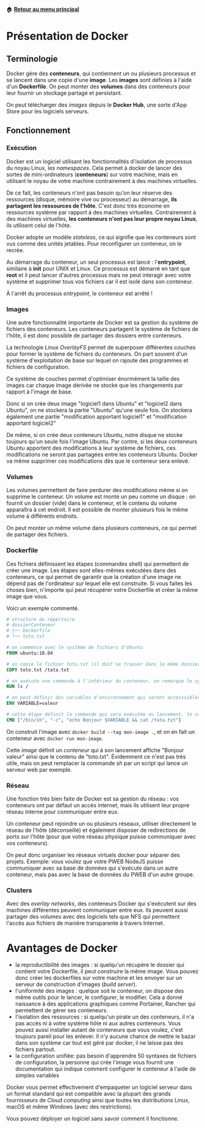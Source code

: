 :house: [**Retour au menu principal**](/TChelp)

# Présentation de Docker
## Terminologie
Docker gère des **conteneurs**, qui contiennent un ou plusieurs processus et se lancent dans une copie d'une **image**.
Les **images** sont définies à l'aide d'un **Dockerfile**.
On peut monter des **volumes** dans des conteneurs pour leur fournir un stockage partagé et persistant.

On peut télécharger des *images* depuis le **Docker Hub**, une sorte d'App Store pour les logiciels serveurs.
## Fonctionnement
### Exécution
Docker est un logiciel utilisant les fonctionnalités d'isolation de processus du noyau Linux, les *namespaces*.
Cela permet à docker de lancer des sortes de mini-ordinateurs (**conteneurs**) sur votre machine, mais en utilisant le noyau de votre machine contrairement à des machines virtuelles.

De ce fait, les conteneurs n'ont pas besoin qu'on leur réserve des ressources (disque, mémoire vive ou processeur) au démarrage,
**ils partagent les ressources de l'hôte**. C'est donc très économe en ressources système par rapport à des machines virtuelles.
Contrairement à des machines virtuelles, **les conteneurs n'ont pas leur propre noyau Linux**, ils utilisent celui de l'hôte.

Docker adopte un modèle *stateless*, ce qui signifie que les conteneurs sont vus comme des unités jetables.
Pour reconfigurer un conteneur, on le recrée.

Au démarrage du conteneur, un seul processus est lancé : l'**entrypoint**, similaire à **init** pour UNIX et Linux.
Ce processus est démarré en tant que **root** et il peut lancer d'autres processus mais ne peut interagir avec votre système et supprimer tous vos fichiers car il
est isolé dans son conteneur.

À l'arrêt du processus *entrypoint*, le conteneur est arrêté !
### Images
Une autre fonctionnalité importante de Docker est sa gestion du système de fichiers des conteneurs.
Les conteneurs partagent le système de fichiers de l'hôte, il est donc possible de partager des dossiers entre conteneurs.

La technologie Linux *OverlayFS* permet de superposer différentes couches pour former le système de fichiers du conteneurs.
On part souvent d'un système d'exploitation de base sur lequel on rajoute des programmes et fichiers de configuration. 

Ce système de couches permet d'optimiser énormément la taille des images car chaque image dérivée ne stocke que les 
changements par rapport à l'image de base.

Donc si on crée deux image "logiciel1 dans Ubuntu" et "logiciel2 dans Ubuntu", on ne stockera la partie "Ubuntu" qu'une seule fois.
On stockera également une partie "modification apportant logiciel1" et "modification apportant logiciel2"

De même, si on crée deux conteneurs Ubuntu, notre disque ne stocke toujours qu'un seule fois l'image Ubuntu.
Par contre, si les deux conteneurs Ubuntu apportent des modifications à leur système de fichiers, ces modifications ne seront pas partagées
entre les conteneurs Ubuntu. Docker va même supprimer ces modifications dès que le conteneur sera enlevé.

### Volumes
Les volumes permettent de faire perdurer des modifications même si on supprime le conteneur.
Un volume est monté un peu comme un disque : on fournit un dossier (vide) dans le conteneur, et le contenu du volume apparaîtra à cet 
endroit. Il est possible de monter plusieurs fois le même volume à différents endroits.

On peut monter un même volume dans plusieurs conteneurs, ce qui permet de partager des fichiers.

### Dockerfile
Ces fichiers définissent les étapes (commandes shell) qui permettent de créer une image.
Les étapes sont elles-mêmes exécutées dans des conteneurs, ce qui permet de garantir que la création d'une image ne 
dépend pas de l'ordinateur sur lequel elle est construite. Si vous faites les choses bien, n'importe qui peut récupérer votre Dockerfile et
créer la même image que vous.

Voici un exemple commenté.
```Dockerfile
# structure du répertoire
# dossierConteneur
# ├── Dockerfile
# └── toto.txt 

# on commence avec le système de fichiers d'Ubuntu
FROM ubuntu:18.04

# on copie le fichier toto.txt (il doit se trouver dans le même dossier que Dockerfile)
COPY toto.txt /tata.txt

# on exécute une commande à l'intérieur du conteneur. on remarque le système de fichiers qui contient tata.txt à la racine
RUN ls /

# on peut définir des variables d'environnement qui seront accesssibles à tous les processus dans le conteneur. elles sont souvent utilisées pour la configuration des conteneurs
ENV VARIABLE=valeur

# cette étape définit la commande qui sera exécutée au lancement. le conteneur s'arrête lorsque cette commande est finie
CMD ["/bin/sh", "-c", "echo Bonjour $VARIABLE && cat /tata.txt"]
```
On construit l'image avec ``docker build --tag mon-image .``, et on en fait un conteneur avec ``docker run mon-image``.

Cette *image* définit un *conteneur* qui à son lancement affiche "Bonjour valeur" ainsi que le contenu de "toto.txt".
Évidemment ce n'est pas très utile, mais on peut remplacer la commande *sh* par un script qui lance un serveur web par exemple.


### Réseau
Une fonction très bien faite de Docker est sa gestion du réseau : vos conteneurs ont par défaut un accès internet, mais ils
utilisent leur propre réseau interne pour communiquer entre eux.

Un conteneur peut rejoindre un ou plusieurs réseaux, utiliser directement le réseau de l'hôte (déconseillé) et également
disposer de redirections de ports sur l'hôte (pour que votre réseau physique puisse communiquer avec vos conteneurs).

On peut donc organiser les réseaux virtuels docker pour séparer des projets. Exemple: vous voulez que votre PWEB NodeJS puisse communiquer avec sa base de données qui s'exécute dans un autre conteneur, mais pas
avec la base de données du PWEB d'un autre groupe.

### Clusters
Avec des *overlay networks*, des conteneurs Docker qui s'exécutent sur des machines différentes peuvent communiquer entre eux. Ils peuvent aussi partager
des volumes avec des logiciels tels que NFS qui permettent l'accès aux fichiers de manière transparente à travers Internet.

# Avantages de Docker
* la reproductibilité des images :
si quelqu'un récupère le dossier qui contient votre Dockerfile, il peut construire la même image. Vous pouvez donc créer les dockerfiles sur votre machine et les envoyer
sur un serveur de construction d'images (*build server*).
* l'uniformité des images : 
quelque soit le conteneur, on dispose des même outils pour le lancer, le configurer, le modifier. Cela a donné naissance à des applications graphiques comme Portainer, Rancher qui permettent
de gérer ses conteneurs.
* l'isolation des ressources :
si quelqu'un pirate un des conteneurs, il n'a pas accès ni à votre système hôte ni aux autres conteneurs.
Vous pouvez aussi installer autant de conteneurs que vous voulez, c'est toujours pareil pour les enlever. Il n'y aucune chance de
mettre le bazar dans son système car tout est géré par docker, il ne laisse pas des fichiers partout. 
* la configuration unifiée: pas besoin d'apprendre 50 syntaxes de fichiers de configuration, la personne qui crée l'image
vous fournit une documentation qui indique comment configurer le conteneur à l'aide de simples variables

Docker vous permet effectivement d'empaqueter un logiciel serveur dans un format standard qui est compatible
avec la plupart des grands fournisseurs de *Cloud computing* ainsi que toutes les distributions Linux, macOS et même Windows (avec des restrictions).

Vous pouvez déployer un logiciel sans savoir comment il fonctionne. 